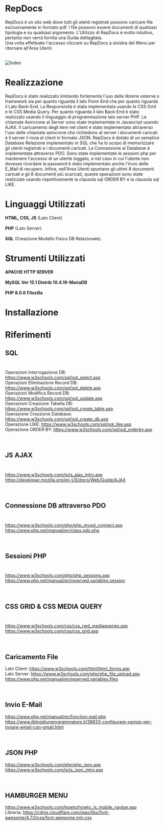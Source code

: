 # RepDocs

RepDocs è un sito web dove tutti gli utenti registrati possono caricare file esclusivamente in formato pdf.
I file possono essere documenti di qualsiasi tipologia e su qualsiasi argomento.
L'Utilizzo di RepDocs è molto intuitivo, pertanto non verrà fornita una Guida dettagliata.<br>
Una volta effettuato l'accesso cliccare su RepDocs a sinistra del Menu per ritornare all'Area Utenti<br><br>

![Index](https://user-images.githubusercontent.com/28182917/127782634-ebf674e0-15bd-49a6-8f2f-bdd66e53b87d.JPG)

# Realizzazione

RepDocs è stato realizzato limitando fortemente l'uso delle librerie esterne o framework sia per quanto riguarda il lato Front-End che per quanto riguarda il Lato Back-End.
La Responsività è stata implementata usando le CSS Grid e le CSS Media Query. Per quanto riguarda il lato Back-End è stato realizzato usando il linguaggio di programmazione lato server PHP. Le chiamate Asincrone al Server sono state implementate in Javascript usando AJAX. Il caricamento degli item nel client è stato implementato attraverso l'uso delle chiamate asincrone che richiedono al server i documenti caricati e il server li invia al client in formato JSON. RepDocs è dotato di un semplice Database Relazione implementato in SQL che ha lo scopo di memorizzare gli utenti registrati e i documenti caricati. La Connessione al Databese è implementata attraverso PDO. Sono state implementate le sessioni php per mantenere l'accesso di un utente loggato, e nel caso in cui l'utente non dovesse ricordare la password è stato implementato anche l'invio delle E_Mail di recupero. 
Infine, nell'Area Utenti spuntano gli ultimi 8 documenti caricati e gli 8 documenti più scaricati, queste operazioni sono state realizzate usando rispettivamente la clausola sql ORDER BY e la clausola sql LIKE.

# Linguaggi Utilizzati
<b>HTML, CSS, JS</b> (Lato Client) <br><br>
<b>PHP</b> (Lato Server) <br><br>
<b>SQL</b> (Creazione Modello Fisico DB Relazionale).

# Strumenti Utilizzati
<b>APACHE HTTP SERVER</b><br><br>
<b>MySQL Ver 15.1 Distrib 10.4.19-MariaDB</b><br><br>
<b>PHP 8.0.6</b>
<b>Filezilla</b><br>

# Installazione

# Riferimenti

## SQL<br><br>
Operazioni Interrogazione DB: https://www.w3schools.com/sql/sql_select.asp<br>
Operazioni Eliminazione Record DB: https://www.w3schools.com/sql/sql_delete.asp<br>
Operazioni Modifica Record DB: https://www.w3schools.com/sql/sql_update.asp<br>
Operazioni Creazione Tabella DB: https://www.w3schools.com/sql/sql_create_table.asp<br>
Operazione Creazione Database: https://www.w3schools.com/sql/sql_create_db.asp<br>
Operazione LIKE: https://www.w3schools.com/sql/sql_like.asp<br>
Operazione ORDER BY: https://www.w3schools.com/sql/sql_orderby.asp<br><br><br> 

## JS AJAX<br><br>
https://www.w3schools.com/js/js_ajax_intro.asp<br>
https://developer.mozilla.org/en-US/docs/Web/Guide/AJAX<br><br><br>

## Connessione DB attraverso PDO<br><br>

https://www.w3schools.com/php/php_mysql_connect.asp<br>
https://www.php.net/manual/en/class.pdo.php<br><br><br>

## Sessioni PHP<br><br>

https://www.w3schools.com/php/php_sessions.asp<br>
https://www.php.net/manual/en/reserved.variables.session<br><br><br>

## CSS GRID & CSS MEDIA QUERY<br><br>

https://www.w3schools.com/css/css_rwd_mediaqueries.asp<br>
https://www.w3schools.com/css/css_grid.asp<br><br><br>

## Caricamento File

Lato Client: https://www.w3schools.com/html/html_forms.asp<br>
Lato Server: https://www.w3schools.com/php/php_file_upload.asp   https://www.php.net/manual/en/reserved.variables.files<br><br><br>

## Invio E-Mail

https://www.php.net/manual/en/function.mail.php<br>
https://www.ilblogdiunprogrammatore.it/38633-configurare-xampp-per-inviare-email-con-gmail.html<br><br><br>

## JSON PHP

https://www.w3schools.com/php/php_json.asp<br>
https://www.w3schools.com/js/js_json_intro.asp<br><br><br>

## HAMBURGER MENU

https://www.w3schools.com/howto/howto_js_mobile_navbar.asp<br>
Libreria: https://cdnjs.cloudflare.com/ajax/libs/font-awesome/4.7.0/css/font-awesome.min.css








